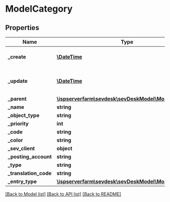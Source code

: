 # ModelCategory

## Properties
Name | Type | Description | Notes
------------ | ------------- | ------------- | -------------
**_create** | [**\DateTime**](\DateTime.md) | creation date of the category | [optional] 
**_update** | [**\DateTime**](\DateTime.md) | date the category was last updated | [optional] 
**_parent** | [**\ispserverfarm\sevdesk\sevDeskModel\ModelCategory**](ModelCategory.md) |  | [optional] 
**_name** | **string** |  | [optional] 
**_object_type** | **string** |  | [optional] 
**_priority** | **int** |  | [optional] 
**_code** | **string** |  | [optional] 
**_color** | **string** |  | [optional] 
**_sev_client** | **object** |  | [optional] 
**_posting_account** | **string** |  | [optional] 
**_type** | **string** |  | [optional] 
**_translation_code** | **string** |  | [optional] 
**_entry_type** | [**\ispserverfarm\sevdesk\sevDeskModel\ModelEntryType**](ModelEntryType.md) |  | [optional] 

[[Back to Model list]](../README.md#documentation-for-models) [[Back to API list]](../README.md#documentation-for-api-endpoints) [[Back to README]](../README.md)


